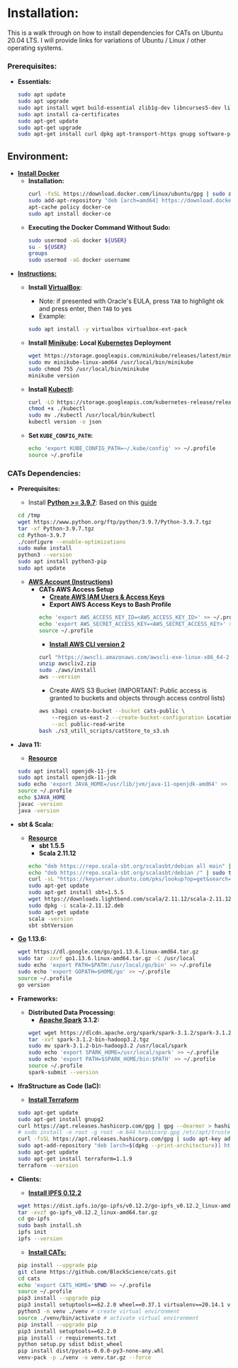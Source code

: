 # Installation:
This is a walk through on how to install dependencies for CATs on Ubuntu 20.04 LTS. 
I will provide links for variations of Ubuntu / Linux / other operating systems.

### Prerequisites:
* **Essentials:**
  ```bash
  sudo apt update
  sudo apt upgrade
  sudo apt install wget build-essential zlib1g-dev libncurses5-dev libgdbm-dev libnss3-dev libssl-dev libreadline-dev libffi-dev
  sudo apt install ca-certificates
  sudo apt-get update
  sudo apt-get upgrade
  sudo apt-get install curl dpkg apt-transport-https gnupg software-properties-common git zlib1g-dev
  ```

## Environment:
* **[Install Docker](https://www.digitalocean.com/community/tutorials/how-to-install-and-use-docker-on-ubuntu-20-04)**
  * **Installation:**
    ```bash
    curl -fsSL https://download.docker.com/linux/ubuntu/gpg | sudo apt-key add -
    sudo add-apt-repository "deb [arch=amd64] https://download.docker.com/linux/ubuntu focal stable"
    apt-cache policy docker-ce
    sudo apt install docker-ce
    ```
  * **Executing the Docker Command Without Sudo:**
    ```bash
    sudo usermod -aG docker ${USER}
    su - ${USER}
    groups
    sudo usermod -aG docker username
    ```
* [**Instructions:**](https://phoenixnap.com/kb/install-minikube-on-ubuntu)
  * **Install [VirtualBox](https://www.virtualbox.org/):**
    * Note: if presented with Oracle's EULA, press `TAB` to highlight ok and press enter, then `TAB` to yes
    * Example:  
    ```bash
    sudo apt install -y virtualbox virtualbox-ext-pack
    ```
    
  * **Install [Minikube](https://minikube.sigs.k8s.io/docs/): Local [Kubernetes](https://kubernetes.io/) Deployment**
    ```bash
    wget https://storage.googleapis.com/minikube/releases/latest/minikube-linux-amd64
    sudo mv minikube-linux-amd64 /usr/local/bin/minikube
    sudo chmod 755 /usr/local/bin/minikube
    minikube version
    ```
  * **Install [Kubectl](https://kubernetes.io/docs/tasks/tools/):**
    ```bash
    curl -LO https://storage.googleapis.com/kubernetes-release/release/`curl -s https://storage.googleapis.com/kubernetes-release/release/stable.txt`/bin/linux/amd64/kubectl
    chmod +x ./kubectl
    sudo mv ./kubectl /usr/local/bin/kubectl
    kubectl version -o json
    ```
  * **Set `KUBE_CONFIG_PATH`:**
    ```bash
    echo 'export KUBE_CONFIG_PATH=~/.kube/config' >> ~/.profile
    source ~/.profile
    ```

### CATs Dependencies:

* **Prerequisites:**
  * Install **[Python >= 3.9.7](https://www.python.org/downloads/release/python-397/)**: Based on this [guide](https://phoenixnap.com/kb/how-to-install-python-3-ubuntu#ftoc-heading-6)
  ```bash
  cd /tmp
  wget https://www.python.org/ftp/python/3.9.7/Python-3.9.7.tgz
  tar -xf Python-3.9.7.tgz
  cd Python-3.9.7
  ./configure --enable-optimizations
  sudo make install
  python3 --version
  sudo apt install python3-pip
  sudo apt update
  ```
  * [**AWS Account (Instructions)**](https://aws.amazon.com/premiumsupport/knowledge-center/create-and-activate-aws-account/)
    * **CATs AWS Access Setup**
      * [**Create AWS IAM Users & Access Keys**](https://aws.amazon.com/premiumsupport/knowledge-center/create-access-key/)
      * **Export AWS Access Keys to Bash Profile**
      ```bash
      echo 'export AWS_ACCESS_KEY_ID=<AWS_ACCESS_KEY_ID>' >> ~/.profile
      echo 'export AWS_SECRET_ACCESS_KEY=<AWS_SECRET_ACCESS_KEY>' >> ~/.profile
      source ~/.profile
      ```
      * [**Install AWS CLI version 2**](https://docs.aws.amazon.com/cli/latest/userguide/getting-started-version.html)
      ```bash
      curl "https://awscli.amazonaws.com/awscli-exe-linux-x86_64-2.0.30.zip" -o "awscliv2.zip"
      unzip awscliv2.zip
      sudo ./aws/install
      aws --version
      ```
      * Create AWS S3 Bucket (IMPORTANT: Public access is granted to buckets and objects through access control lists)
      ```bash
      aws s3api create-bucket --bucket cats-public \ 
          --region us-east-2 --create-bucket-configuration LocationConstraint=us-east-2 \
          --acl public-read-write
      bash ./s3_utill_scripts/catStore_to_s3.sh
      ```

* **Java 11:**
  * [**Resource**](https://www.digitalocean.com/community/tutorials/how-to-install-java-with-apt-on-ubuntu-20-04)
  ```bash
  sudo apt install openjdk-11-jre
  sudo apt install openjdk-11-jdk
  sudo echo 'export JAVA_HOME=/usr/lib/jvm/java-11-openjdk-amd64' >> ~/.profile
  source ~/.profile
  echo $JAVA_HOME
  javac -version
  java -version
  ```
* **sbt & Scala:**
  * [**Resource**](https://www.scala-sbt.org/download.html?_ga=2.195232236.1901884640.1633358692-54053138.1633358495)
    * **sbt 1.5.5**
    * **Scala 2.11.12**
    ```bash
    echo "deb https://repo.scala-sbt.org/scalasbt/debian all main" | sudo tee /etc/apt/sources.list.d/sbt.list
    echo "deb https://repo.scala-sbt.org/scalasbt/debian /" | sudo tee /etc/apt/sources.list.d/sbt_old.list
    curl -sL "https://keyserver.ubuntu.com/pks/lookup?op=get&search=0x2EE0EA64E40A89B84B2DF73499E82A75642AC823" | sudo apt-key add
    sudo apt-get update
    sudo apt-get install sbt=1.5.5
    wget https://downloads.lightbend.com/scala/2.11.12/scala-2.11.12.deb
    sudo dpkg -i scala-2.11.12.deb
    sudo apt-get update
    scala -version
    sbt sbtVersion
    ```
* **[Go](https://go.dev/dl/) 1.13.6:**
    ```bash
    wget https://dl.google.com/go/go1.13.6.linux-amd64.tar.gz
    sudo tar -zxvf go1.13.6.linux-amd64.tar.gz -C /usr/local
    sudo echo 'export PATH=$PATH:/usr/local/go/bin' >> ~/.profile
    sudo echo 'export GOPATH=$HOME/go' >> ~/.profile
    source ~/.profile
    go version
    ```
* **Frameworks:**
  * **Distributed Data Processing:**
      * **[Apache Spark](https://spark.apache.org/) 3.1.2:**
      ```bash
      wget wget https://dlcdn.apache.org/spark/spark-3.1.2/spark-3.1.2-bin-hadoop3.2.tgz
      tar -xvf spark-3.1.2-bin-hadoop3.2.tgz
      sudo mv spark-3.1.2-bin-hadoop3.2 /usr/local/spark
      sudo echo 'export SPARK_HOME=/usr/local/spark' >> ~/.profile
      sudo echo 'export PATH=$SPARK_HOME/bin:$PATH' >> ~/.profile
      source ~/.profile
      spark-submit --version
      ```
* **IfraStructure as Code (IaC):**
  * [**Install Terraform**](https://learn.hashicorp.com/tutorials/terraform/install-cli)
  ```bash
  sudo apt-get update
  sudo apt-get install gnupg2
  curl https://apt.releases.hashicorp.com/gpg | gpg --dearmor > hashicorp.gpg
  # sudo install -o root -g root -m 644 hashicorp.gpg /etc/apt/trusted.gpg.d/
  curl -fsSL https://apt.releases.hashicorp.com/gpg | sudo apt-key add -
  sudo apt-add-repository "deb [arch=$(dpkg --print-architecture)] https://apt.releases.hashicorp.com $(lsb_release -cs) main"
  sudo apt-get update 
  sudo apt-get install terraform=1.1.9
  terraform --version
  ```
* **Clients:**
  * [**Install IPFS 0.12.2**](https://docs.ipfs.io/install/command-line/)
  ```bash
  wget https://dist.ipfs.io/go-ipfs/v0.12.2/go-ipfs_v0.12.2_linux-amd64.tar.gz
  tar -xvzf go-ipfs_v0.12.2_linux-amd64.tar.gz
  cd go-ipfs
  sudo bash install.sh
  ipfs init
  ipfs --version
  ```
  * [**Install CATs:**](https://github.com/BlockScience/cats)
  ```bash
  pip install --upgrade pip
  git clone https://github.com/BlockScience/cats.git
  cd cats
  echo 'export CATS_HOME='$PWD >> ~/.profile
  source ~/.profile
  pip3 install --upgrade pip
  pip3 install setuptools==62.2.0 wheel==0.37.1 virtualenv==20.14.1 venv-pack==0.2.0
  python3 -m venv ./venv # create virtual environment
  source ./venv/bin/activate # activate virtual environment
  pip install --upgrade pip
  pip3 install setuptools==62.2.0
  pip install -r requirements.txt
  python setup.py sdist bdist_wheel
  pip install dist/pycats-0.0.0-py3-none-any.whl
  venv-pack -p ./venv -o venv.tar.gz --force
  ```
